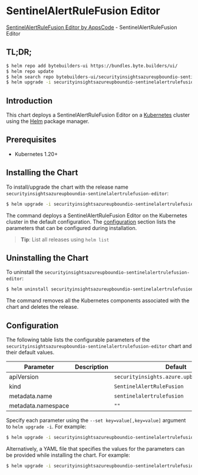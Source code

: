 # SentinelAlertRuleFusion Editor

[SentinelAlertRuleFusion Editor by AppsCode](https://byte.builders) - SentinelAlertRuleFusion Editor

## TL;DR;

```bash
$ helm repo add bytebuilders-ui https://bundles.byte.builders/ui/
$ helm repo update
$ helm search repo bytebuilders-ui/securityinsightsazureupboundio-sentinelalertrulefusion-editor --version=v0.4.18
$ helm upgrade -i securityinsightsazureupboundio-sentinelalertrulefusion-editor bytebuilders-ui/securityinsightsazureupboundio-sentinelalertrulefusion-editor -n default --create-namespace --version=v0.4.18
```

## Introduction

This chart deploys a SentinelAlertRuleFusion Editor on a [Kubernetes](http://kubernetes.io) cluster using the [Helm](https://helm.sh) package manager.

## Prerequisites

- Kubernetes 1.20+

## Installing the Chart

To install/upgrade the chart with the release name `securityinsightsazureupboundio-sentinelalertrulefusion-editor`:

```bash
$ helm upgrade -i securityinsightsazureupboundio-sentinelalertrulefusion-editor bytebuilders-ui/securityinsightsazureupboundio-sentinelalertrulefusion-editor -n default --create-namespace --version=v0.4.18
```

The command deploys a SentinelAlertRuleFusion Editor on the Kubernetes cluster in the default configuration. The [configuration](#configuration) section lists the parameters that can be configured during installation.

> **Tip**: List all releases using `helm list`

## Uninstalling the Chart

To uninstall the `securityinsightsazureupboundio-sentinelalertrulefusion-editor`:

```bash
$ helm uninstall securityinsightsazureupboundio-sentinelalertrulefusion-editor -n default
```

The command removes all the Kubernetes components associated with the chart and deletes the release.

## Configuration

The following table lists the configurable parameters of the `securityinsightsazureupboundio-sentinelalertrulefusion-editor` chart and their default values.

|     Parameter      | Description |                        Default                         |
|--------------------|-------------|--------------------------------------------------------|
| apiVersion         |             | <code>securityinsights.azure.upbound.io/v1beta1</code> |
| kind               |             | <code>SentinelAlertRuleFusion</code>                   |
| metadata.name      |             | <code>sentinelalertrulefusion</code>                   |
| metadata.namespace |             | <code>""</code>                                        |


Specify each parameter using the `--set key=value[,key=value]` argument to `helm upgrade -i`. For example:

```bash
$ helm upgrade -i securityinsightsazureupboundio-sentinelalertrulefusion-editor bytebuilders-ui/securityinsightsazureupboundio-sentinelalertrulefusion-editor -n default --create-namespace --version=v0.4.18 --set apiVersion=securityinsights.azure.upbound.io/v1beta1
```

Alternatively, a YAML file that specifies the values for the parameters can be provided while
installing the chart. For example:

```bash
$ helm upgrade -i securityinsightsazureupboundio-sentinelalertrulefusion-editor bytebuilders-ui/securityinsightsazureupboundio-sentinelalertrulefusion-editor -n default --create-namespace --version=v0.4.18 --values values.yaml
```
